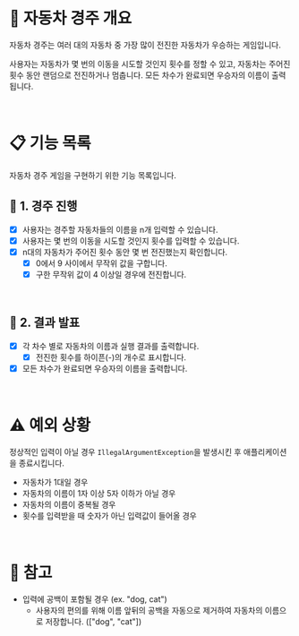 # 🚗 자동차 경주 개요
자동차 경주는 여러 대의 자동차 중 가장 많이 전진한 자동차가 우승하는 게임입니다.

사용자는 자동차가 몇 번의 이동을 시도할 것인지 횟수를 정할 수 있고, 자동차는 주어진 횟수 동안 랜덤으로 전진하거나 멈춥니다.
모든 차수가 완료되면 우승자의 이름이 출력됩니다.

<br>

# 📋 기능 목록

자동차 경주 게임을 구현하기 위한 기능 목록입니다.

## 📎 1. 경주 진행
- [x] 사용자는 경주할 자동차들의 이름을 n개 입력할 수 있습니다.
- [x] 사용자는 몇 번의 이동을 시도할 것인지 횟수를 입력할 수 있습니다.
- [x] n대의 자동차가 주어진 횟수 동안 몇 번 전진했는지 확인합니다.
  - [x] 0에서 9 사이에서 무작위 값을 구합니다.
  - [x] 구한 무작위 값이 4 이상일 경우에 전진합니다.

<br>

## 📎 2. 결과 발표
- [x] 각 차수 별로 자동차의 이름과 실행 결과를 출력합니다.
  - [x] 전진한 횟수를 하이픈(-)의 개수로 표시합니다.
- [x] 모든 차수가 완료되면 우승자의 이름을 출력합니다.

<br>


# ⚠️ 예외 상황

정상적인 입력이 아닐 경우 `IllegalArgumentException`을 발생시킨 후 애플리케이션을 종료시킵니다.

- 자동차가 1대일 경우
- 자동차의 이름이 1자 이상 5자 이하가 아닐 경우
- 자동차의 이름이 중복될 경우
- 횟수를 입력받을 때 숫자가 아닌 입력값이 들어올 경우

<br>

# 📍 참고
- 입력에 공백이 포함될 경우 (ex. "dog, cat")
  - 사용자의 편의를 위해 이름 앞뒤의 공백을 자동으로 제거하여 자동차의 이름으로 저장합니다. (["dog", "cat"])